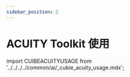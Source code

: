 ```yaml
---
sidebar_position: 2
---
```


# ACUITY Toolkit 使用

import CUIBEACUITYUSAGE from '../../../../common/ai/\_cubie_acuity_usage.mdx';

<CUIBEACUITYUSAGE />
